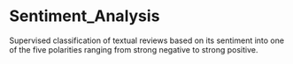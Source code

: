 # Sentiment_Analysis
Supervised classification of textual reviews based on its sentiment into one of the five polarities ranging from strong negative to strong positive.
